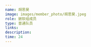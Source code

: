 ```yaml
---
name: 胡思昊
image: images/member_photo/胡思昊.jpeg
role: 嵌软组成员
type: 普通队员
links:
description:
time: 24
---
```

